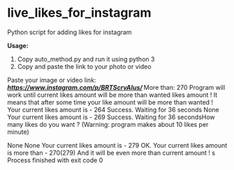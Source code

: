 # live_likes_for_instagram
Python script for adding likes for instagram

<b> Usage: </b> 
1) Copy auto_method.py and run it using python 3
2) Copy and paste the link to your photo or video

Paste your image or video link: 
<b><i>https://www.instagram.com/p/BRTScrvAIus/ </b></i>
More than: 270
Program will work until current likes amount will be more than wanted likes amount !
It means that after some time your like amount will be more than wanted !
Your current likes amount is - 264
Success.
Waiting for 36 seconds
None
Your current likes amount is - 269
Success.
Waiting for 36 secondsHow many likes do you want ? (Warning: program makes about 10 likes per minute) 

None
None
Your current likes amount is - 279
OK.
Your current likes amount is more than - 270(279)
And it will be even more than current amount !
s
Process finished with exit code 0
